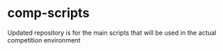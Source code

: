 # comp-scripts
Updated repository is for the main scripts that will be used in the actual competition environment

